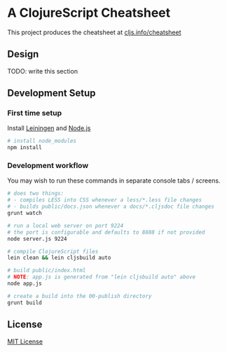 # A ClojureScript Cheatsheet

This project produces the cheatsheet at [cljs.info/cheatsheet]

## Design

TODO: write this section

## Development Setup

### First time setup

Install [Leiningen] and [Node.js]

```sh
# install node_modules
npm install
```

### Development workflow

You may wish to run these commands in separate console tabs / screens.

```sh
# does two things:
# - compiles LESS into CSS whenever a less/*.less file changes
# - builds public/docs.json whenever a docs/*.cljsdoc file changes
grunt watch

# run a local web server on port 9224
# the port is configurable and defaults to 8888 if not provided
node server.js 9224

# compile ClojureScript files
lein clean && lein cljsbuild auto

# build public/index.html
# NOTE: app.js is generated from "lein cljsbuild auto" above
node app.js

# create a build into the 00-publish directory
grunt build
```

## License

[MIT License]

[cljs.info/cheatsheet]:http://cljs.info/cheatsheet
[Leiningen]:http://leiningen.org
[Node.js]:http://nodejs.org
[MIT License]:https://github.com/oakmac/cljs-cheatsheet/blob/master/LICENSE.md
